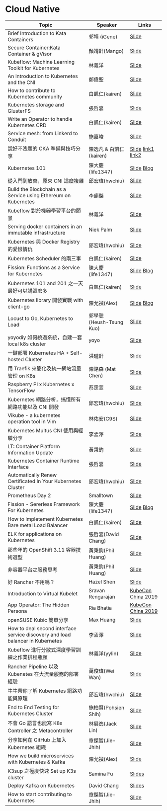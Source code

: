 # Cloud Native

| Topic       | Speaker        | Links |
|-------------|----------------|--------------|
| Brief Introduction to Kata Containers | 郭靖 (iGene) | [Slide](https://docs.google.com/presentation/d/1IX-6E2Okk_bEoAq_hkDnYP9VXgc50GX6yH5Ym2F9G94/edit)|
| Secure Container:Kata Container & gVisor | 顏靖軒(Mango) | [Slide](https://docs.google.com/presentation/d/1WG4GcsHXQ1u7irzmUX_LSyY0H5a6h9-g5joe0h-b2vk/edit#slide=id.p)|
| Kubeflow: Machine Learning Toolkit for Kubernetes | 林義洋 | [Slide](https://www.slideshare.net/ssuser7f81a1/kubeflow-machine-learning-toolkit-for-kubernetes-sdn-x-cloud-native-meetup-4) |
| An Introduction to Kubernetes and the CNI | 鄭偉聖 | [Slide](https://www.slideshare.net/WeiShengZheng/introduction-kubernetes-20171224)|
| How to contribute to Kubernetes community | 白凱仁(kairen) | [Slide](https://speakerdeck.com/kairen/how-to-contribute-to-kubernetes-community)|
| Kubernetes storage and GlusterFS | 張哲嘉 | [Slide](https://www.slideshare.net/CheChiaChang/k8s-storageglusterfs20180210)|
| Write an Operator to handle Kubernetes CRD | 白凱仁(kairen) | [Slide](https://speakerdeck.com/kairen/write-an-operator-to-handle-crd)|
| Service mesh: from Linkerd to Conduit | 施嘉峻 | [Slide](https://www.slideshare.net/ChiaChunShih/service-mesh-from-linkerd-to-conduit-cloud-native-taiwan-meetup)|
| 說好不洩題的 CKA 準備與技巧分享 | 陳逸凡 & 白凱仁(kairen) | [Slide](https://www.slideshare.net/AlfieChen6/how-to-prepare-for-cka-exam) [link1](https://drive.google.com/drive/folders/1CAxYDkKciuWB17YebgMCmans1NZwlJ_y?usp=sharing) [link2](https://docs.google.com/presentation/d/1JcKCqEuLI5RBUs2KB4Tuf_7FBOl86JmVdOd41MMChCk/edit#slide=id.p4)|
| Kubernetes 101 | 陳大慶(life1347) | [Slide](https://github.com/life1347/k8s-tutorial) [Blog](https://tachingchen.com/tw/) |
| 從入門到放棄，原來 CNI 這麼複雜 | 邱宏瑋(hwchiu) | [Slide](https://www.slideshare.net/hongweiqiu/introduction-to-cni-container-network-interface)|
| Build the Blockchain as a Service  using Ethereum on Kubernetes | 李麒傑 | [Slide](https://www.slideshare.net/CiJieLi/build-the-blockchain-as-a-service-using-ethereum-on-kubernetes)|
| Kubeflow 對於機器學習平台的願景 | 林義洋 | [Slide](https://speakerdeck.com/yylin1/kubeflow-dui-yu-ji-qi-xue-xi-ping-tai-de-yuan-jing) |
| Serving docker containers in an immutable infrastructure | Niek Palm | [Slide](https://speakerdeck.com/sufuf3/p4intro)|
| Kubernetes 與 Docker Registry 的愛恨情仇 | 邱宏瑋(hwchiu) | [Slide](https://www.slideshare.net/hongweiqiu/integration-kubernetes-with-docker-private-registry)|
| Kubernetes Scheduler 的兩三事 | 白凱仁(kairen) | [Slide](https://speakerdeck.com/kairen/kubernetes-scheduler-liang-san-shi)|
| Fission: Functions as a Service for Kubernetes | 陳大慶(life1347) | [Slide](https://drive.google.com/open?id=1x8qv5BsPMmkki5aAXs1iqLhs-KkYmgNx) [Blog](https://tachingchen.com/tw/)|
| Kubernetes 101 and 201 之一天最好可以講這麼多 | 白凱仁(kairen) | [Slide](https://speakerdeck.com/kairen/cntug-kubernetes-workshop)|
| Kubernetes library 開發實戰 with client-go | 陳允禎(Alex) | [Slide](https://speakerdeck.com/chenyunchen/kubernetes-library-with-client-go) [Blog](https://blog.yunchen.tw/)|
| Locust to Go, Kubernetes to Load | 郭學聰 (Heush-Tsung Kuo) | [Slide](https://hackmd.io/@fieliapm/r13TRUdrX?type=slide)|
| yoyodiy 如何繞過系統，自建一套 local k8s cluster | yoyo | [Slide](https://drive.google.com/file/d/1NCzFpSbKiZLoKh2k-ymQ5-wIWe0bS-3O/view?usp=drive_open)|
| 一鍵部署 Kubernetes HA + Self-hosted Cluster | 洪瓏軒 | [Slide](https://docs.google.com/presentation/d/1DN4-7x9X3WR6LKEREVZ_Py5ZNKf3Sz882J73_YsG6LM/edit)|
| 用 Traefik 來簡化及統一網站流量管理 on K8s | 陳銘森 (Mat Chen) | [Slide](https://topmat.github.io/coscup2018traefik/index.html#/)|
| Raspberry PI x Kubernetes x TensorFlow | 蔡霈萱 | [Slide](https://www.slideshare.net/ssuser8fb0cd/raspberry-pi-x-kubernetes-x-tensorflow)|
| Kubernetes 網路分析，搞懂所有網路功能以及 CNI 開發 | 邱宏瑋(hwchiu) | [Slide](https://www.slideshare.net/hongweiqiu/overview-of-kubernetes-network-functions)|
| Vikube - a kubernetes operation tool in Vim | 林佑安(C9S) | [Slide](https://speakerdeck.com/c9s/vikube-operate-kubernetes-in-vim)|
| Kubernetes Multus CNI 使用與經驗分享 | 李孟澤 | [Slide](https://drive.google.com/file/d/1anJUfeJEA1NdXha8FCzBIIcKDMcSsWCE/view?usp=sharing)|
| LT: Container Platform Information Update | 黃秉鈞 | [Slide](https://speakerdeck.com/pichuang/lt-container-platform-information-update)|
| Kubernetes Container Runtime Interface | 張哲嘉 | [Slide](https://www.slideshare.net/CheChiaChang/presentation-119161609)|
| Automatically Renew Certificated In Your Kubernetes Cluster | 邱宏瑋(hwchiu) | [Slide](https://www.slideshare.net/hongweiqiu/automatically-renew-certificated-in-your-kubernetes-cluster)|
| Prometheus Day 2 | Smalltown | [Slide](https://www.slideshare.net/smalltown20110306/cloud-native-tw-ug-prometheus-day-2)|
| Fission - Sererless Framework For Kubernetes | 陳大慶(life1347) | [Slide](https://tachingchen.com/tw/blog/fission-serverless-framework-for-kubernetes-gcpug-41/) [Blog](https://tachingchen.com/tw/)|
| How to impletement Kubernetes Bare metal Load Balancer | 白凱仁(kairen) | [Slide](https://speakerdeck.com/kairen/how-to-impletement-kubernetes-bare-metal-load-balancer)|
| ELK for applications on Kubernetes | 張哲嘉(David Chang) | [Slide](https://www.slideshare.net/CheChiaChang/elk-for-applications-on-k8s)|
| 那些年的 OpenShift 3.11 容器技術選型 | 黃秉鈞(Phil Huang) | [Slide](https://speakerdeck.com/pichuang/na-xie-nian-de-openshift-3-dot-11-rong-qi-ping-tai-ji-shu-xuan-xing-20190122)|
| 非容器平台之服務思考 | 黃秉鈞(Phil Huang) | [Slide](https://speakerdeck.com/pichuang/fei-rong-qi-ping-tai-zhi-fu-wu-si-kao-20190422)|
| 好 Rancher 不用嗎？ | Hazel Shen | [Slide](https://speakerdeck.com/line_developers/why-not-use-rancher)|
| Introduction to Virtual Kubelet | Sravan Rengarajan | [KubeCon China 2019](https://www.youtube.com/watch?v=XLGSfyCQ_rU) |
| App Operator: The Hidden Persona | Ria Bhatia | [KubeCon China 2019](https://www.youtube.com/watch?v=U9a6jOiNY5c) |
| openSUSE Kubic 簡單分享 | Max Huang | [Slide](https://docs.google.com/presentation/d/1B-juqf0bsZrhKMFGxsfJZJMkxmxtWMnyvWiWJa3i7j4/edit?usp=sharing) |
| How to deal second interface service discovery and load balancer in Kubernetes | 李孟澤 | [Slide](https://www.slideshare.net/MengZeLi4/how-to-deal-second-interface-service-discovery-and-load-balancer-in-kubernetes) |
| Kubeflow 進行分散式深度學習訓練之作業排程瓶頸 | 林義洋(yylin) | [Slide](https://speakerdeck.com/yylin1/kubeflow-jin-xing-fen-san-shi-shen-du-xue-xi-xun-lian-zhi-zuo-ye-pai-cheng-ping-jing)|
| Rancher Pipeline 以及 Kubenetes 在大流量服務的部署經驗 | 萬俊瑋(Wei Wan) | [Slide](https://docs.google.com/presentation/d/1Ic3dKbqZpo9qvp5RROcQAZNLJeqjPoxaUqB9Dm_ucEk/edit?usp=sharing) |
| 牛牛帶你了解 Kubernetes 網路功能與原理 | 邱宏瑋(hwchiu) | [Slide](https://www.slideshare.net/hongweiqiu/load-balancing-101) |
| End to End Testing for Kubernetes Cluster | 施柏賢(Pohsien Shih) | [Slide](https://speakerdeck.com/pohsien/cntug-meetup-number-20-end-to-end-testing-for-kubernetes-cluster) |
| 不會 Go 語言也能寫 K8s Controller 之 Metacontroller | 林展逸(Jack Lin) | [Slide](https://speakerdeck.com/chanyilin/k8s-metacontroller) |
| 分享如何在 GitHub 上加入 Kubernetes 組織 | 章傑智(Jie-Jhih) | [Slide](https://docs.google.com/presentation/d/1jayjXIuKI1XzIw1DXJMxuiV9824pSZSWjPw8naAAHVk/edit?usp=sharing) |
| How we build microservices with Kubernetes & Kafka | 陳允禎(Alex) | [Slide](https://speakerdeck.com/chenyunchen/how-we-build-microservices-with-kubernetes-and-kafka) |
| K3sup 之極度快速 Set up K3s cluster | Samina Fu | [Slides](https://speakerdeck.com/sufuf3/k3sup-zhi-ji-du-kuai-su-set-up-k3s-cluster) |
| Deploy Kafka on Kubernetes | David Chang | [Slides](https://chechiachang.github.io/slides/kubernetes-kafka-ha/#/) |
| How to start contributing to Kubernetes | 章傑智(Jie-Jhih) | [Slide](https://docs.google.com/presentation/d/1AaicD3F80jWnBLgCp8yrCfOXe2hwLwvOIw3iPC_crHs/edit?fbclid=IwAR0q28zgpAYUokI5f5hQN51WgqnVvzET1EpDm8eMhkM69xFUU2Wjoik8GgE)|
